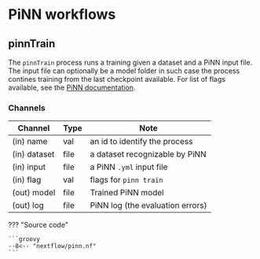 # PiNN workflows

## pinnTrain

The `pinnTrain` process runs a training given a dataset and a PiNN input file.
The input file can optionally be a model folder in such case the process
contines training from the last checkpoint available. For list of flags
available, see the [PiNN
documentation](https://teoroo-cmc.github.io/PiNN/master/usage/cli/train/).

### Channels

| Channel      | Type | Note                                     |
| ------------ | ---- | ---------------------------------------- |
| (in) name    | val  | an id to identify the process            |
| (in) dataset | file | a dataset recognizable by PiNN           |
| (in) input   | file | a PiNN `.yml` input file                 |
| (in) flag    | val  | flags for `pinn train`                   |
| (out) model  | file | Trained PiNN model                       |
| (out) log    | file | PiNN log (the evaluation errors)         |

??? "Source code"

    ```groovy
    --8<-- "nextflow/pinn.nf"
    ```
